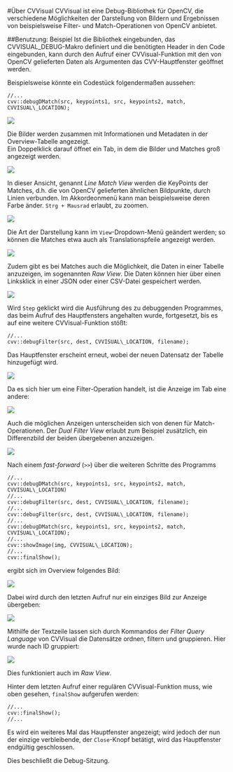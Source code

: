 #Über CVVisual
CVVisual ist eine Debug-Bibliothek für OpenCV, die verschiedene Möglichkeiten der Darstellung von Bildern und Ergebnissen von beispielsweise Filter- und Match-Operationen von OpenCV anbietet.  

##Benutzung: Beispiel
Ist die Bibliothek eingebunden, das CVVISUAL\_DEBUG-Makro definiert und die benötigten Header in den Code eingebunden, kann durch den Aufruf einer CVVisual-Funktion mit den von OpenCV gelieferten Daten als Argumenten das CVV-Hauptfenster geöffnet werden.

Beispielsweise könnte ein Codestück folgendermaßen aussehen:

	//...
	cvv::debugDMatch(src, keypoints1, src, keypoints2, match, CVVISUAL\_LOCATION);

![](../images_ueberblick/MainWindow.PNG)

Die Bilder werden zusammen mit Informationen und Metadaten in der Overview-Tabelle angezeigt.  
Ein Doppelklick darauf öffnet ein Tab, in dem die Bilder und Matches groß angezeigt werden.

![](../images_ueberblick/LineMatchViewTab.PNG)

In dieser Ansicht, genannt *Line Match View* werden die KeyPoints der Matches, d.h. die von OpenCV gelieferten ähnlichen Bildpunkte, durch Linien verbunden. Im Akkordeonmenü kann man beispielsweise deren Farbe änder. `Strg + Mausrad` erlaubt, zu zoomen.

![](../images_ueberblick/LineMatchViewZoomed.PNG)

Die Art der Darstellung kann im `View`-Dropdown-Menü geändert werden; so können die Matches etwa auch als Translationspfeile angezeigt werden.

![](../images_ueberblick/TranslationMatchViewTab.PNG)

Zudem gibt es bei Matches auch die Möglichkeit, die Daten in einer Tabelle anzuzeigen, im sogenannten 
*Raw View*. Die Daten können hier über einen Linksklick in einer JSON oder einer CSV-Datei gespeichert 
werden.

![](../images_ueberblick/RawviewTab.PNG)

Wird `Step` geklickt wird die Ausführung des zu debuggenden Programmes, das beim Aufruf des Hauptfensters angehalten wurde, fortgesetzt, bis es auf eine weitere CVVisual-Funktion
stößt:

	//...
	cvv::debugFilter(src, dest, CVVISUAL\_LOCATION, filename);

Das Hauptfenster erscheint erneut, wobei der neuen Datensatz der Tabelle hinzugefügt wird.

![](../images_ueberblick/MainWindowTwoCalls.PNG)

Da es sich hier um eine Filter-Operation handelt, ist die Anzeige im Tab eine andere:

![](../images_ueberblick/DefaultFilterViewTab.PNG)

Auch die möglichen Anzeigen unterscheiden sich von denen für Match-Operationen.
Der *Dual Filter View* erlaubt zum Beispiel zusätzlich, ein Differenzbild der beiden übergebenen anzuzeigen.

![](../images_ueberblick/DualfilterViewDiffImg.PNG)

Nach einem *fast-forward* (`>>`) über die weiteren Schritte des Programms

	//...
	cvv::debugDMatch(src, keypoints1, src, keypoints2, match, CVVISUAL\_LOCATION)
	//...
	cvv::debugFilter(src, dest, CVVISUAL\_LOCATION, filename);
	//...
	cvv::debugFilter(src, dest, CVVISUAL\_LOCATION, filename); 
	//...
	cvv::debugDMatch(src, keypoints1, src, keypoints2, match, CVVISUAL\_LOCATION);
	//...
	cvv::showImage(img, CVVISUAL\_LOCATION);
	//...
	cvv::finalShow();
ergibt sich im Overview folgendes Bild:

![](../images_ueberblick/MainWindowFull.PNG)

Dabei wird durch den letzten Aufruf nur ein einziges Bild zur Anzeige übergeben:

![](../images_ueberblick/SingleImageTab.PNG)

Mithilfe der Textzeile lassen sich durch Kommandos der *Filter Query Language* von CVVisual die Datensätze ordnen, filtern und gruppieren. Hier wurde nach ID gruppiert:

![](../images_ueberblick/OverviewFilterQueryGroupByID.PNG)

Dies funktioniert auch im *Raw View*.

Hinter dem letzten Aufruf einer regulären CVVisual-Funktion muss, wie oben gesehen, `finalShow` aufgerufen werden:

	//...
	cvv::finalShow();
	//...

Es wird ein weiteres Mal das Hauptfenster angezeigt; wird jedoch der nun der einzige verbleibende, der `Close`-Knopf betätigt, wird das Hauptfenster endgültig geschlossen.
  
Dies beschließt die Debug-Sitzung.


